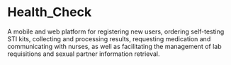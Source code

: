 # Health_Check

A mobile and web platform for registering new users, ordering self-testing STI kits, collecting
and processing results, requesting medication and communicating with nurses, as well as facilitating the
management of lab requisitions and sexual partner information retrieval.

